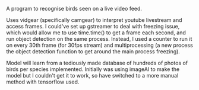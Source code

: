 A program to recognise birds seen on a live video feed. 

Uses vidgear (specifically camgear) to interpret youtube livestream and access frames. 
  I could've set up gstreamer to deal with freezing issue, which would allow me to use time.time() to get a frame each second, and run object detection on the same process. Instead, I used a counter to run it on every 30th frame (for 30fps stream) and multiprocessing (a new process the object detection function to get around the main process freezing). 

Model will learn from a tediously made database of hundreds of photos of birds per species implemented. Initially was using imageAI to make the model but I couldn't get it to work, so have switched to a more manual method with tensorflow used. 

